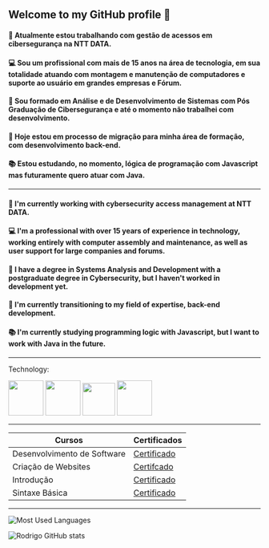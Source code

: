 ## Welcome to my GitHub profile  👋


#### 🔭 Atualmente estou trabalhando com gestão de acessos em cibersegurança na NTT DATA.<br> 
#### 💻 Sou um profissional com mais de 15 anos na área de tecnologia, em sua totalidade atuando com montagem e manutenção de computadores e suporte ao usuário em grandes empresas e Fórum.<br>
#### 🏫 Sou formado em Análise e de Desenvolvimento de Sistemas com Pós Graduação de Cibersegurança e até o momento não trabalhei com desenvolvimento.<br>
#### 🔄 Hoje estou em processo de migração para minha área de formação, com desenvolvimento back-end.<br>
#### 📚 Estou estudando, no momento, lógica de programação com Javascript mas futuramente quero atuar com Java. 

------------------------------------------------------------------------------------------------------------

#### 🔭 I'm currently working with cybersecurity access management at NTT DATA.<br>
#### 💻 I'm a professional with over 15 years of experience in technology, working entirely with computer assembly and maintenance, as well as user support for large companies and forums.<br>
#### 🏫 I have a degree in Systems Analysis and Development with a postgraduate degree in Cybersecurity, but I haven't worked in development yet.<br>
#### 🔄 I'm currently transitioning to my field of expertise, back-end development.<br>
#### 📚 I'm currently studying programming logic with Javascript, but I want to work with Java in the future.

------------------------------------------------------------------------------------------------------------

Technology:

<p align="left">
<img src="https://cdn.jsdelivr.net/gh/devicons/devicon@latest/icons/html5/html5-original-wordmark.svg" width="70px"/>
<img src="https://cdn.jsdelivr.net/gh/devicons/devicon@latest/icons/css3/css3-original-wordmark.svg" width="70px"/>
<img src="https://cdn.jsdelivr.net/gh/devicons/devicon@latest/icons/javascript/javascript-original.svg" width="65px"/>
<img src="https://cdn.jsdelivr.net/gh/devicons/devicon@latest/icons/java/java-original.svg" width="70px"/>
</p>

---------------------------------------------------------------------------------------------------------

| Cursos | Certificados |
|--------|--------------|
|Desenvolvimento de Software|[Certificado](https://hermes.dio.me/certificates/18YGI71B.pdf)|
|Criação de Websites|[Certifcado](https://hermes.dio.me/certificates/IQCMINQG.pdf)|
|Introdução|[Certificado](https://hermes.dio.me/certificates/HBVZHJJN.pdf)|
|Sintaxe Básica|[Certificado](https://hermes.dio.me/certificates/HRC1JGN0.pdf)|

---------------------------------------------------------------------------------------------------------

![Most Used Languages](https://github-readme-stats.vercel.app/api/top-langs/?username=rodrigocgruiz&layout=compact&langs_count=7&theme=dracula)

![Rodrigo GitHub stats](https://github-readme-stats.vercel.app/api?username=rodrigocgruiz&show_icons=true&theme=dracula)

<!--<img loading="lazy" height="180em" src="https://github-readme-stats.vercel.app/api/top-langs/?username=rodrigocgruiz&layout=compact&langs_count=7&theme=dracula" width="200px"/>-->

<!--
**rodrigocgruiz/rodrigocgruiz** is a ✨ _special_ ✨ repository because its `README.md` (this file) appears on your GitHub profile.

Here are some ideas to get you started:

- 🔭 I’m currently working on ...
- 🌱 I’m currently learning ...
- 👯 I’m looking to collaborate on ...
- 🤔 I’m looking for help with ...
- 💬 Ask me about ...
- 📫 How to reach me: ...
- 😄 Pronouns: ...
- ⚡ Fun fact: ...
-->
